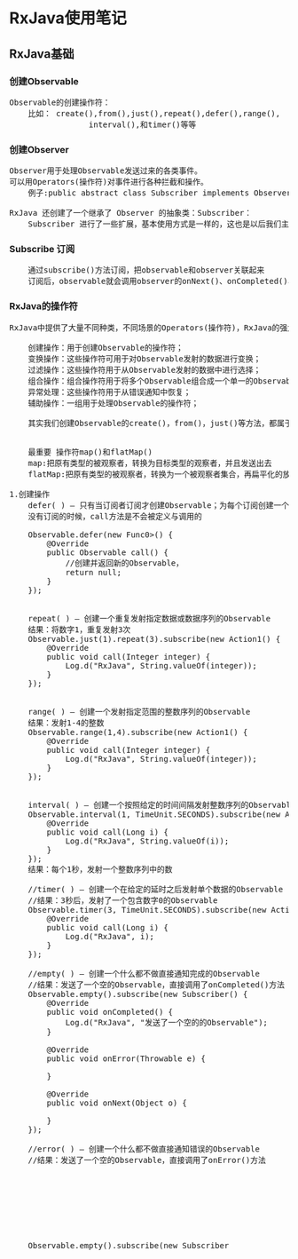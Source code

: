 # RxJava使用笔记

## RxJava基础

### 创建Observable 
<pre>
Observable的创建操作符：
	比如： create(),from(),just(),repeat(),defer(),range(),
				 interval(),和timer()等等
</pre>

### 创建Observer
<pre>
Observer用于处理Observable发送过来的各类事件。
可以用Operators(操作符)对事件进行各种拦截和操作。
    例子:public abstract class Subscriber<T> implements Observer<T>

RxJava 还创建了一个继承了 Observer 的抽象类：Subscriber：
    Subscriber 进行了一些扩展，基本使用方式是一样的，这也是以后我们主要用到的一个类
</pre>

### Subscribe 订阅
<pre>
    通过subscribe()方法订阅，把observable和observer关联起来
	订阅后，observable就会调用observer的onNext()、onCompleted()、onError()等方法。
</pre>

### RxJava的操作符
<pre>
RxJava中提供了大量不同种类，不同场景的Operators(操作符)，RxJava的强大性就来自于它所定义的操作符。主要分类：

    创建操作：用于创建Observable的操作符；
    变换操作：这些操作符可用于对Observable发射的数据进行变换；
    过滤操作：这些操作符用于从Observable发射的数据中进行选择；
    组合操作：组合操作符用于将多个Observable组合成一个单一的Observable；
    异常处理：这些操作符用于从错误通知中恢复；
    辅助操作：一组用于处理Observable的操作符；

    其实我们创建Observable的create()，from()，just()等方法，都属于创建操作符。那么，让我们通过代码，来看看各种操作符的实现。


    最重要 操作符map()和flatMap()
    map:把原有类型的被观察者，转换为目标类型的观察者，并且发送出去
    flatMap:把原有类型的被观察者，转换为一个被观察者集合，再扁平化的放入一个新的被观察者，最后发送出去

1.创建操作
    defer( ) — 只有当订阅者订阅才创建Observable；为每个订阅创建一个新的Observable
    没有订阅的时候，call方法是不会被定义与调用的

    Observable.defer(new Func0<Observable<Object>>() {
        @Override
        public Observable<Object> call() {
            //创建并返回新的Observable，
            return null;
        }
    });


    repeat( ) — 创建一个重复发射指定数据或数据序列的Observable
    结果：将数字1，重复发射3次
    Observable.just(1).repeat(3).subscribe(new Action1<Integer>() {
        @Override
        public void call(Integer integer) {
            Log.d("RxJava", String.valueOf(integer));
        }
    });


    range( ) — 创建一个发射指定范围的整数序列的Observable
    结果：发射1-4的整数
    Observable.range(1,4).subscribe(new Action1<Integer>() {
        @Override
        public void call(Integer integer) {
            Log.d("RxJava", String.valueOf(integer));
        }
    });


    interval( ) — 创建一个按照给定的时间间隔发射整数序列的Observable
    Observable.interval(1, TimeUnit.SECONDS).subscribe(new Action1<Long>() {
        @Override
        public void call(Long i) {
            Log.d("RxJava", String.valueOf(i));
        }
    });
    结果：每个1秒，发射一个整数序列中的数

    //timer( ) — 创建一个在给定的延时之后发射单个数据的Observable
    //结果：3秒后，发射了一个包含数字0的Observable
    Observable.timer(3, TimeUnit.SECONDS).subscribe(new Action1<Long>() {
        @Override
        public void call(Long i) {
            Log.d("RxJava", i);
        }
    });

    //empty( ) — 创建一个什么都不做直接通知完成的Observable
    //结果：发送了一个空的Observable，直接调用了onCompleted()方法
    Observable.empty().subscribe(new Subscriber<Object>() {
        @Override
        public void onCompleted() {
            Log.d("RxJava", "发送了一个空的的Observable");
        }

        @Override
        public void onError(Throwable e) {

        }

        @Override
        public void onNext(Object o) {

        }
    });

    //error( ) — 创建一个什么都不做直接通知错误的Observable
    //结果：发送了一个空的Observable，直接调用了onError()方法
    Observable.empty().subscribe(new Subscriber<Object>() {
        @Override
        public void onCompleted() {

        }

        @Override
        public void onError(Throwable e) {
           Log.d("RxJava", "发送了一个空的的Observable");
        }

        @Override
        public void onNext(Object o) {

        }
    });


2.变换操作
    scan( ) — 对Observable发射的每一项数据应用一个函数，然后按顺序依次发射每一个值
    结果：将自定义函数应用于数据序列，并将这个函数的结果作为函数下一次的参数1使用，1+0=1，1+2=3 ，3+3=6
    注意：scan返回值是key的值，value还是原来just的那些内容

    Observable.just(1, 2, 3)
        .scan(new Func2<Integer, Integer, Integer>() {
            @Override
            public Integer call(Integer integer, Integer integer2) {
                //自定义函数
                return integer + integer2;
            }
        })
        .subscribe(new Action1<Integer>() {
            @Override
            public void call(Integer integer) {
                Log.d("RxJava", String.valueOf(integer));
            }
    });

    groupBy( ) — 将Observable分拆为Observable集合，将原始Observable发射的数据按Key分组，每一个Observable发射一组不同的数据
    结果：在第一个func1函数中，设置key，最后生成一个Observable集合，并把每一个groupedObservable，并依次发射出去

    Observable.just(1, 2, 3, 4)
        .groupBy(new Func1<Integer, Integer>() {
            @Override
            public Integer call(Integer integer) {
                //这里返回的结果为key
                return integer + 1;
            }
        })
        .subscribe(new Action1<GroupedObservable<Integer, Integer>>() {
            @Override
            public void call(GroupedObservable<Integer, Integer> groupedObservable) {

                groupedObservable.subscribe(new Action1<Integer>() {
                    @Override
                    public void call(Integer integer) {
                        Log.d("RxJava", "key:" + groupedObservable.getKey() + ",value:" + integer);
                    }
                });
            }
        });

    buffer( ) — 它定期从Observable收集数据到一个集合，然后把这些数据集合打包发射，而不是一次发射一个
    结果：buffer()有两个参数count和skip，count指定List的大小，skip指定每次发射一个List需要跳过几个数；buffer(2, 1)：每组2个数，每次跳过1个数，结果如下：
    keye.com.rxjavaobserver D/RxJava: [1, 2]
    keye.com.rxjavaobserver D/RxJava: [4, 5]
    keye.com.rxjavaobserver D/RxJava: [7]

    Observable.just(1, 2, 3, 4,5,6,7)
                  .buffer(2, 1)
                  .subscribe(new Action1<List<Integer>>() {
                      @Override
                      public void call(List<Integer> integers) {
                        Log.d("RxJava", integers + "");
                      }
        });

    window()  定期将来自Observable的数据分拆成一些Observable窗口，然后发射这些窗口，而不是每次发射一项

    Observable.just(1, 2, 3, 4, 5, 6, 7)
                  .window(2, 2)
                  .subscribe(new Action1<Observable<Integer>>() {
                      @Override
                      public void call(Observable<Integer> observable) {
                          Log.d("RxJava", "window" );
                          observable.subscribe(new Action1<Integer>() {
                              @Override
                              public void call(Integer integer) {
                                  Log.d("RxJava", integer + "");
                              }
                          });
                      }
        });

    结果：window()操作符和buffer()类似，都是缓存一段数据集合，再打包发射出去
    buffer返回的是集合类数据结果，而window返回的是observable的单一结果，但是是连续一段时间内发，所以都是缓存一部分数据在发送出去

3.过滤操作
    filter( ) — 过滤数据
    Observable.just(1, 2, 3, 4, 5, 6)
            .filter(new Func1<Integer, Boolean>() {
                @Override
                public Boolean call(Integer integer) {
                    //从数组中，筛选偶数
                    return integer % 2 == 0;
                }
            }).subscribe(new Action1<Integer>() {
                @Override
                 public void call(Integer i) {
                    Log.d("RxJava", String.valueOf(i));
            }
    });

    结果：
    11-06 03:42:04.747 4213-4213/? D/RxJava: 2
    11-06 03:42:04.747 4213-4213/? D/RxJava: 4
    11-06 03:42:04.747 4213-4213/? D/RxJava: 6


    takeLast( ) — 只发射最后的N项数据

    Observable.just(1, 2, 3, 4, 5, 6)
        .takeLast(3)  //取最后3项数据
        .subscribe(new Action1<Integer>() {
            @Override
            public void call(Integer i) {
                Log.d("RxJava", String.valueOf(i));
            }
        });
    结果：
    11-06 03:44:18.307 6379-6379/keye.com.rxjavaobserver D/RxJava: 4
    11-06 03:44:18.307 6379-6379/keye.com.rxjavaobserver D/RxJava: 5
    11-06 03:44:18.307 6379-6379/keye.com.rxjavaobserver D/RxJava: 6


    last( ) — 只发射最后的一项数据
    Observable.just(1, 2, 3, 4, 5, 6)
            .last()
            .subscribe(new Action1<Integer>() {
                @Override
                public void call(Integer i) {
                    Log.d("RxJava", String.valueOf(i));
                }
            });
    结果：
    11-06 03:49:46.710 6582-6582/? D/RxJava: 6


    skip( ) — 跳过开始的N项数据
    Observable.just(1, 2, 3, 4, 5, 6)
            .skip(3)
            .subscribe(new Action1<Integer>() {
                @Override
                public void call(Integer i) {
                    Log.d("RxJava", String.valueOf(i));
                }
            });
    结果：
    11-06 03:49:46.710 6582-6582/? D/RxJava: 4
    11-06 03:49:46.710 6582-6582/? D/RxJava: 5
    11-06 03:49:46.710 6582-6582/? D/RxJava: 6


    take( ) — 只发射开始的N项数据
    Observable.just(1, 2, 3, 4, 5, 6)
            .take(3)
            .subscribe(i -> {
                Log.d("RxJava", String.valueOf(i));
            });
    结果：
    11-06 03:49:46.710 6582-6582/? D/RxJava: 1
    11-06 03:49:46.710 6582-6582/? D/RxJava: 2
    11-06 03:49:46.710 6582-6582/? D/RxJava: 3

    first( ) and takeFirst( ) — 只发射第一项数据，或者满足某种条件的第一项数据
    Observable.just(1, 2, 3, 4, 5, 6)
            .first()
            .subscribe(i -> {
                Log.d("RxJava", String.valueOf(i));
            });
    结果：
    11-06 03:49:46.710 6582-6582/? D/RxJava: 1


    elementAt( ) — 发射第N项数据
    Observable.just(1, 2, 3, 4, 5, 6)
            .elementAt(3)
            .subscribe(i -> {
                Log.d("RxJava", String.valueOf(i));
            });
    结果：
    11-06 03:49:46.710 6582-6582/? D/RxJava: 4

    sample( ) or throttleLast( ) — 定期发射Observable最近的数据
    Observable.interval(1,TimeUnit.SECONDS)
            .sample(4, TimeUnit.SECONDS)
            .subscribe(i -> {
                Log.d("RxJava", String.valueOf(i));
            });
    结果：interval()每隔一秒发送整数序列，sample()每隔4秒，获取Observable的数据，结果如下：
    -16618/keye.com.rxjavaobserver D/RxJava: 3
    -16618/keye.com.rxjavaobserver D/RxJava: 6
    -16618/keye.com.rxjavaobserver D/RxJava: 10
    -16618/keye.com.rxjavaobserver D/RxJava: 14
    -16618/keye.com.rxjavaobserver D/RxJava: 18
    -16618/keye.com.rxjavaobserver D/RxJava: 22


    debounce( ) — 只有当Observable在指定的时间后还没有发射数据时，才发射一个数据
    Observable.create(new Observable.OnSubscribe<Integer>() {
        @Override
        public void call(Subscriber<? super Integer> subscriber) {
            try {
                for (int i = 1; i < 10; i++) {
                    subscriber.onNext(i);
                    Thread.sleep(i * 1000); //每次发送，延迟i*1秒
                }
                subscriber.onCompleted();
            } catch (Exception e) {
                subscriber.onError(e);
            }
        }
    })
            .subscribeOn(Schedulers.newThread())
            .debounce(3000, TimeUnit.MILLISECONDS) //3秒没有数据，则发送
            .subscribe(new Action1<Integer>() {
                @Override
                public void call(Integer integer) {
                    Log.d("RxJava", String.valueOf(integer));
                }
            });
    结果：前3个数延迟短，没有触发debounce()操作符，第4个数延迟3秒，debounce()生效
    30534-30550/keye.com.rxjavaobserver D/RxJava: 4
    30534-30550/keye.com.rxjavaobserver D/RxJava: 5
    30534-30550/keye.com.rxjavaobserver D/RxJava: 6
    30534-30550/keye.com.rxjavaobserver D/RxJava: 7
    30534-30550/keye.com.rxjavaobserver D/RxJava: 8


    distinct( ) — 过滤掉重复数据
    Observable.just(1, 2, 1, 4, 1, 6)
            .distinct()
            .subscribe(i -> {
                Log.d("RxJava", String.valueOf(i));
            });
    结果：
    11-06 04:38:49.987 19504-19504/keye.com.rxjavaobserver D/RxJava: 1
    11-06 04:38:49.987 19504-19504/keye.com.rxjavaobserver D/RxJava: 2
    11-06 04:38:49.987 19504-19504/keye.com.rxjavaobserver D/RxJava: 4
    11-06 04:38:49.988 19504-19504/keye.com.rxjavaobserver D/RxJava: 6


    ofType( ) — 只发射指定类型的数据
    Observable.just(1, "2", 3, "4", 5, 6)
            .ofType(Integer.class)
            .subscribe(i -> {
                Log.d("RxJava", String.valueOf(i));
            });
    结果：
    11-06 04:44:28.321 25785-25785/keye.com.rxjavaobserver D/RxJava: 1
    11-06 04:44:28.321 25785-25785/keye.com.rxjavaobserver D/RxJava: 3
    11-06 04:44:28.321 25785-25785/keye.com.rxjavaobserver D/RxJava: 5
    11-06 04:44:28.321 25785-25785/keye.com.rxjavaobserver D/RxJava: 6
    
    ThrottleFirst 
        操作符则会定期发射这个时间段里源Observable发射的第一个数据
        一般用于Android的消除抖动，防止误按
    
    switchMap
        和flatMap()很像，除了一点:当源Observable发射一个新的数据项时，如果旧数据项订阅还未完成，就取消旧订阅数据和停止监视那个数据项产生的Observable,开始监视新的数据项.
</pre>

### 线程控制-Scheduler
<pre>
1.Scheduler的API：
用于控制操作符和被观察者事件，所执行的线程
不同的调度器，对应不同的线程

调度器的分类
Schedulers.immediate():默认线程
Schedulers.newThread():新建线程
Schedulers.io():适用于I/O操作(线程池)
Schedulers.computation():适用于计算工作（线程池）
Schedulers.trampoline():当前线程，队列执行

如何进行线程调度?
subscribeOn():指定subscribe()所发生的线程，即Observable.OnSubscribe被激活时所处的线程。或者叫事件产生的线程
observeOn():指定Subscriber所运行的线程。获取叫时间消费的线程

在哪里产生事件就在那里消费事件，但是消费事件的时候可以选择多种线程调度方式，但是生产仅有一种方式
subscribeOn仅仅调用离自己最近的线程，所以只能调用一次
observeOn能调用多次

</pre>

### RxAndroid使用
<pre>
    由于Rx已经将各种各样的内容从RxAndroid中分开，所以RxAndriod使用的仅仅留下Android的调度器，即AndroidSchedulers.MainThread和AndroidSchedulers.from(looper)


</pre>

### doOnSubscribe
<pre>
    Rxandroid中doOnSubscribe()，如何指定其运行的线程？
    
    在订阅后，事件发射前，执行一些代码,会使用doOnSubscribe(Action0(){}),该方法的线程为注册订阅的线程为主，可以是主线程，可以是子线程。
</pre>

### Subscription
<pre>
    RxJava中有个叫做Subscription的接口,可以用来取消订阅.
</pre>

### RxBinding 
<pre>
    使用场景:
        1.防抖处理
        2.选中状态联动
        3.自动补全Text
          
</pre>

### 重点，View的取消订阅
<pre>
    请注意一个问题，由于RxBinding订阅的时候，我们的View是被使用的，退出页面时，由于存在绑定，所以当前页面(Activity/Fragment)都是不能结束掉的，因为存在View的实例引用，
    所以必须在onDestory中取消订阅
</pre>

### checkNotNull(T)
<pre>
    Guava中提供了一个作参数检查的工具类--Preconditions, 静态导入这个类, 可以大大地简化代码中对于参数的预判断和处理.
    
    import static com.google.common.base.Preconditions.*;
    在以前, 我们需要判断一个参数不为空的话, 需要像下面这样写
    
    public void testMethod(Object obj) {
        if (obj == null) {
            throw new NullPointerException();
        }
        // ... other operations
    }
     每次都要添加if语句来做判断, 重复的工作会做好多次. 使用Preconditions可以简化成下面这样
    
    public void testMethod(Object obj) {
        Object other = checkNotNull(obj);
        // ... other operations
    }
     checkNotNull会检查参数是否为null, 当为null的时候会抛出NullPointerException, 否则直接返回参数.
    
    checkNotNull, checkArgument和checkState, 都有三种形式的参数:
    
    public static <T> T checkNotNull(T reference), 只包含需要判断的对象, 无其他多余的参数, 抛出的异常不带有任何异常信息
    public static <T> T checkNotNull(T reference, @Nullable Object errorMessage), 包含一个错误信息的额外参数, 抛出的异常带有errorMessage.toString()的异常信息
    public static <T> T checkNotNull(T reference, @Nullable String errorMessageTemplate, @Nullable Object... errorMessageArgs), 这种是printf风格的错误信息, 后面是变参, errorMessageTemplate可以使用一些占位符. 例如可以这样写
     
    
    checkArgument(i >= 0, "Argument was %s but expected nonnegative", i);
    checkArgument(i < j, "Expected i < j, but %s > %s", i, j);
    捕获异常后可以获取自定义的详细错误信息, 对于调试来说很有帮助, 而且代码也很简洁. 例如,
    
    Object obj = null;
    try {
        checkNotNull(obj, "cannot be null");
    } catch(Exception e) {
        System.out.println(e.getMessage());
    }
     运行后可
</pre>

### MainThreadSubscription（MainThreadSubscription类主要在意的就是unsubscribe的执行线程，这里采取一切方式保证其在主线程中执行。）
<pre>
    verifyMainThread:判断是否是主线程操作
</pre>

### Retrofit
<pre>
        @GET("/{owner}/{txt}/master/jsondata")
        Call<List<String>> itemDatas(@Path("owner")String owner,@Path("txt")String repo);
        
        @POST("/{owner}/{txt}/master/jsondata")
        Call<List<String>> itemDatas(@Path("owner")String owner,@Path("txt")String repo);
        
        @POST("/form")
        @FormUrlEncoded
        Call<ResponseBody> testFormUrlEncoded1(@Field("username") String name, @Field("age") int age);
                
        @GET //当有URL注解时，这里的URL就省略了
        //Query 为 key ，传入参数为value
        Call<ResponseBody> testUrlAndQuery(@Url String url, @Query("showAll") boolean showAll);        
</pre>

### RxPermissons
<pre>
    解决android6.0权限动态运行
    1.RxPermissions的概念
    Android运行时权限，是什么？
    	RxJava针对Android平台的扩展，方便RxJava用于Android开发
    
    普通权限和危险权限？
    普通权限：不涉及用户隐私（如： BLUETOOTH，INTERNET，SET_ALARM...）
    危险权限：涉及用户隐私（如： CONTACTS， CAMERA ， STORAGE ...）
    
    6.0动态权限，新增API：
    ContextCompat.checkSelfPermission()	检查某个权限，是否授权
    
    ActivityCompat.requestPermissions()		申请一个或多个权限
    
    ActivityCompat.shouldShowRequestPermissionRationale()
    是否显示请求权限的说明
    
    onRequestPermissionsResult()	处理权限结果回调
    
    
</pre>

### RxLifeCycle
<pre>
    1.RxLifecycle的基本概念
        RxLifecycle提供了基于activity和fragment生命周期事件的自动完成队列。用于避免不完整回调导致的内存泄漏。

    2.RxLifecycle的配置方法
        在android studio 里面添加引用
        compile 'com.trello:rxlifecycle:1.0 ' 
        compile 'com.trello:rxlifecycle-android:1.0'compile 'com.trello:rxlifecycle-components:1.0'
        
    //基本使用方法    
    若是继承RxAppCompatActivity,在RxView中只用compose来快速使用
        RxToolbar.itemClicks(rxbindingToolbar).compose(bindToLifecycle()).subscribe(menuItem -> {
                    Snackbar.make(rxbindingToolbar, "toolbar " + menuItem.getTitle(), Snackbar.LENGTH_SHORT).show();
                });
    
    //在继承的RxAppCompatingAtivity中制定某个生命周期进行管理,这里设置为在执行activity的onStop()方法的时候内容，会执行取消订阅者的内容，这样就可以让activity顺利释放资源
    RxToolbar.itemClicks(rxbindingToolbar).compose(bindUntilEvent(ActivityEvent.STOP)).subscribe(menuItem -> {
        Snackbar.make(rxbindingToolbar, "toolbar " + menuItem.getTitle(), Snackbar.LENGTH_SHORT).show();
    });
                
                
    //在没有继承RxAppCompatingAtivity的时候，我们上面的方法就不能直接的进行使用，此时我们但应该使用
            private BehaviorSubject behaviorSubject = BehaviorSubject.create();
            //在没有继承RxAppCompatActivity/RxFragment/RxActivity想使用RxLifeCycle的方法实例
             RxToolbar.itemClicks(rxbindingToolbar).compose(RxLifecycle.bindUntilEvent(behaviorSubject, ActivityEvent.DESTROY)).subscribe((menuItem -> {
                    Snackbar.make(rxbindingToolbar, "toolbar " + ((MenuItem) menuItem).getTitle(), Snackbar.LENGTH_SHORT).show();
             }));    
     
            @Override
             protected void onDestroy() {
                super.onDestroy();
                behaviorSubject.onNext(ActivityEvent.DESTROY);
            }
</pre>

